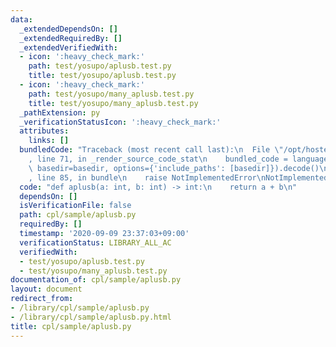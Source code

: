 ```yaml
---
data:
  _extendedDependsOn: []
  _extendedRequiredBy: []
  _extendedVerifiedWith:
  - icon: ':heavy_check_mark:'
    path: test/yosupo/aplusb.test.py
    title: test/yosupo/aplusb.test.py
  - icon: ':heavy_check_mark:'
    path: test/yosupo/many_aplusb.test.py
    title: test/yosupo/many_aplusb.test.py
  _pathExtension: py
  _verificationStatusIcon: ':heavy_check_mark:'
  attributes:
    links: []
  bundledCode: "Traceback (most recent call last):\n  File \"/opt/hostedtoolcache/Python/3.9.0/x64/lib/python3.9/site-packages/onlinejudge_verify/documentation/build.py\"\
    , line 71, in _render_source_code_stat\n    bundled_code = language.bundle(stat.path,\
    \ basedir=basedir, options={'include_paths': [basedir]}).decode()\n  File \"/opt/hostedtoolcache/Python/3.9.0/x64/lib/python3.9/site-packages/onlinejudge_verify/languages/python.py\"\
    , line 85, in bundle\n    raise NotImplementedError\nNotImplementedError\n"
  code: "def aplusb(a: int, b: int) -> int:\n    return a + b\n"
  dependsOn: []
  isVerificationFile: false
  path: cpl/sample/aplusb.py
  requiredBy: []
  timestamp: '2020-09-09 23:37:03+09:00'
  verificationStatus: LIBRARY_ALL_AC
  verifiedWith:
  - test/yosupo/aplusb.test.py
  - test/yosupo/many_aplusb.test.py
documentation_of: cpl/sample/aplusb.py
layout: document
redirect_from:
- /library/cpl/sample/aplusb.py
- /library/cpl/sample/aplusb.py.html
title: cpl/sample/aplusb.py
---
```

